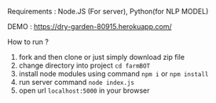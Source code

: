 Requirements : Node.JS (For server), Python(for NLP MODEL)

DEMO : https://dry-garden-80915.herokuapp.com/

How to run ?

1.  fork and then clone or just simply download zip file
2.  change directory into project `cd farmBOT`
3.  install node modules using command `npm i` or `npm install`
4.  run server command `node index.js`
5.  open url `localhost:5000` in your browser 
